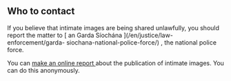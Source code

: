 ##  Who to contact

If you believe that intimate images are being shared unlawfully, you should
report the matter to [ an Garda Síochána ](/en/justice/law-enforcement/garda-
siochana-national-police-force/) , the national police force.

You can [ make an online report ](https://www.hotline.ie/contact-us/report)
about the publication of intimate images. You can do this anonymously.
